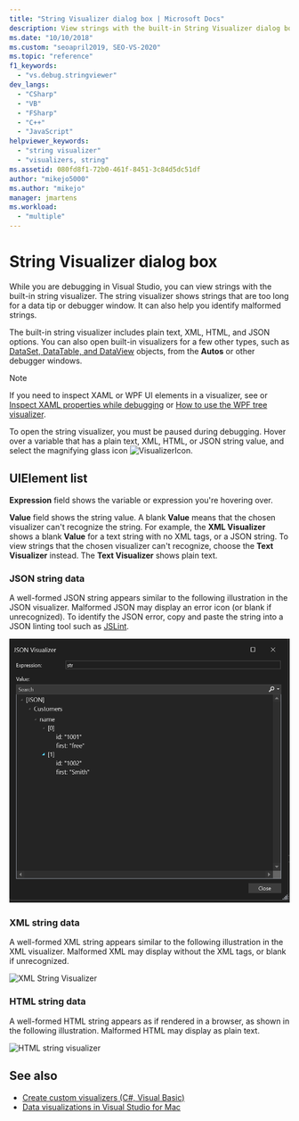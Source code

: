 ```yaml
---
title: "String Visualizer dialog box | Microsoft Docs"
description: View strings with the built-in String Visualizer dialog box while you are debugging in Visual Studio.
ms.date: "10/10/2018"
ms.custom: "seoapril2019, SEO-VS-2020"
ms.topic: "reference"
f1_keywords:
  - "vs.debug.stringviewer"
dev_langs:
  - "CSharp"
  - "VB"
  - "FSharp"
  - "C++"
  - "JavaScript"
helpviewer_keywords:
  - "string visualizer"
  - "visualizers, string"
ms.assetid: 080fd8f1-72b0-461f-8451-3c84d5dc51df
author: "mikejo5000"
ms.author: "mikejo"
manager: jmartens
ms.workload:
  - "multiple"
---
```

# String Visualizer dialog box

While you are debugging in Visual Studio, you can view strings with the built-in string visualizer. The string visualizer shows strings that are too long for a data tip or debugger window. It can also help you identify malformed strings.

The built-in string visualizer includes plain text, XML, HTML, and JSON options. You can also open built-in visualizers for a few other types, such as [DataSet, DataTable, and DataView](../debugger/dataset-visualizer-dialog-box.md) objects, from the **Autos** or other debugger windows.

> [!NOTE]
> If you need to inspect XAML or WPF UI elements in a visualizer, see or [Inspect XAML properties while debugging](../xaml-tools/inspect-xaml-properties-while-debugging.md) or [How to use the WPF tree visualizer](../debugger/how-to-use-the-wpf-tree-visualizer.md).

To open the string visualizer, you must be paused during debugging. Hover over a variable that has a plain text, XML, HTML, or JSON string value, and select the magnifying glass icon ![VisualizerIcon](../debugger/media/dbg-tips-visualizer-icon.png "Visualizer icon").

## UIElement list

**Expression** field shows the variable or expression you're hovering over.

**Value** field shows the string value. A blank **Value** means that the chosen visualizer can't recognize the string. For example, the **XML Visualizer** shows a blank **Value** for a text string with no XML tags, or a JSON string. To view strings that the chosen visualizer can't recognize, choose the **Text Visualizer** instead. The **Text Visualizer** shows plain text.

### JSON string data

A well-formed JSON string appears similar to the following illustration in the JSON visualizer. Malformed JSON may display an error icon (or blank if unrecognized). To identify the JSON error, copy and paste the string into a JSON linting tool such as [JSLint](https://www.jslint.com/).

![JSON string visualizer](../debugger/media/dbg-tips-string-visualizer-json.png "JSON string visualizer")

### XML string data

A well-formed XML string appears similar to the following illustration in the XML visualizer. Malformed XML may display without the XML tags, or blank if unrecognized.

![XML String Visualizer](../debugger/media/dbg-string-visualizers-xml.png "XML String Visualizer")

### HTML string data

A well-formed HTML string appears as if rendered in a browser, as shown in the following illustration. Malformed HTML may display as plain text.

![HTML string visualizer](../debugger/media/dbg-string-visualizers-html.png "HTML String Visualizer")

## See also

- [Create custom visualizers (C#, Visual Basic)](../debugger/create-custom-visualizers-of-data.md)
- [Data visualizations in Visual Studio for Mac](/visualstudio/mac/data-visualizations)